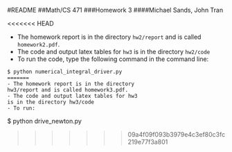 #README
##Math/CS 471
###Homework 3
####Michael Sands, John Tran

<<<<<<< HEAD
- The homework report is in the directory`hw2/report` and is called `homework2.pdf`.- The code and output latex tables for `hw3`is in the directory `hw2/code`- To run the code, type the following command in the command line:

```$ python numerical_integral_driver.py
=======
- The homework report is in the directory
hw3/report and is called homework3.pdf.
- The code and output latex tables for hw3
is in the directory hw3/code
- To run:
```
$ python drive_newton.py
>>>>>>> 09a4f09f093b3979e4c3ef80c3fc219e77f3a801
```

